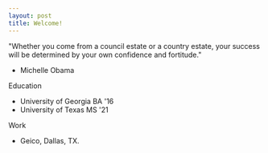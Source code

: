 ```yaml
---
layout: post
title: Welcome!
---
```



"Whether you come from a council estate or a country estate, your success will be determined by your own confidence and fortitude." 

- Michelle Obama













Education
* University of Georgia BA '16
* University of Texas MS '21

Work
* Geico, Dallas, TX.

